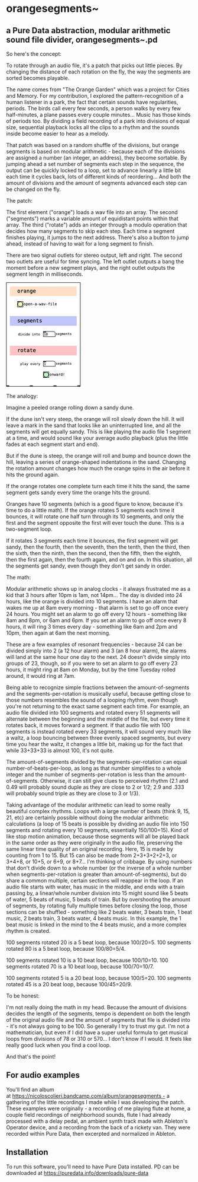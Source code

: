 # orangesegments~
## a Pure Data abstraction, modular arithmetic sound file divider, orangesegments~.pd

So here's the concept:

To rotate through an audio file, it's a patch that picks out little pieces. By changing the distance of each rotation on the fly, the way the segments are sorted becomes playable.

The name comes from "The Orange Garden" which was a project for Cities and Memory. For my contribution, I explored the pattern-recognition of a human listener in a park, the fact that certain sounds have regularities, periods. The birds call every few seconds, a person walks by every few half-minutes, a plane passes every couple minutes… Music has those kinds of periods too. By dividing a field recording of a park into divisions of equal size, sequential playback locks all the clips to a rhythm and the sounds inside become easier to hear as a melody. 

That patch was based on a random shuffle of the divisions, but orange segments is based on modular arithmetic - because each of the divisions are assigned a number (an integer, an address), they become sortable. By jumping ahead a set number of segments each step in the sequence, the output can be quickly locked to a loop, set to advance linearly a little bit each time it cycles back, lots of different kinds of reordering... And both the amount of divisions and the amount of segments advanced each step can be changed on the fly. 


The patch: 

The first element ("orange") loads a wav file into an array. The second ("segments") marks a variable amount of equidistant points within that array. The third ("rotate") adds an integer through a modulo operation that decides how many segments to skip each step. Each time a segment finishes playing, it jumps to the next address. There's also a button to jump ahead, instead of having to wait for a long segment to finish. 

There are two signal outlets for stereo output, left and right. The second two outlets are useful for time syncing. The left outlet outputs a bang the moment before a new segment plays, and the right outlet outputs the segment length in milliseconds. 

<img src="https://github.com/nesasmr/orangesegments/blob/main/patchpic.png">


The analogy:

Imagine a peeled orange rolling down a sandy dune.

If the dune isn't very steep, the orange will roll slowly down the hill. It will leave a mark in the sand that looks like an uninterrupted line, and all the segments will get equally sandy. This is like playing the audio file 1 segment at a time, and would sound like your average audio playback (plus the little fades at each segment start and end). 

But if the dune is steep, the orange will roll and bump and bounce down the hill, leaving a series of orange-shaped indentations in the sand. Changing the rotation amount changes how much the orange spins in the air before it hits the ground again. 

If the orange rotates one complete turn each time it hits the sand, the same segment gets sandy every time the orange hits the ground. 

Oranges have 10 segments (which is a good figure to know, because it's time to do a little math). If the orange rotates 5 segments each time it bounces, it will rotate one half turn through its 10 segments, and only the first and the segment opposite the first will ever touch the dune. This is a two-segment loop.

If it rotates 3 segments each time it bounces, the first segment will get sandy, then the fourth, then the seventh, then the tenth, then the third, then the sixth, then the ninth, then the second, then the fifth, then the eighth, then the first again, then the fourth again, and on and on. In this situation, all the segments get sandy, even though they don't get sandy in order. 


The math: 

Modular arithmetic shows up in analog clocks - it always frustrated me as a kid that 3 hours after 10pm is 1am, not 14pm...
The day is divided into 24 hours, like the orange is divided into 10 segments. I have an alarm that wakes me up at 8am every morning - that alarm is set to go off once every 24 hours. You might set an alarm to go off every 12 hours - something like 8am and 8pm, or 6am and 6pm. If you set an alarm to go off once every 8 hours, it will ring 3 times every day - something like 6am and 2pm and 10pm, then again at 6am the next morning. 

These are a few examples of resonant frequencies - because 24 can be divided simply into 2 (a 12 hour alarm) and 3 (an 8 hour alarm), the alarms will land at the same hour one day to the next. 24 doesn't divide simply into groups of 23, though, so if you were to set an alarm to go off every 23 hours, it might ring at 8am on Monday, but by the time Tuesday rolled around, it would ring at 7am. 

Being able to recognize simple fractions between the amount-of-segments and the segments-per-rotation is musically useful, because getting close to those numbers resembles the sound of a looping rhythm, even though you're not returning to the exact same segment each time. For example, an audio file divided into 100 segments and rotated every 51 segments will alternate between the beginning and the middle of the file, but every time it rotates back, it moves forward a segment. If that audio file with 100 segments is instead rotated every 33 segments, it will sound very much like a waltz, a loop bouncing between three evenly spaced segments, but every time you hear the waltz, it changes a little bit, making up for the fact that while 33+33+33 is almost 100, it's not quite. 

The amount-of-segments divided by the segments-per-rotation can equal number-of-beats-per-loop, as long as that number simplifies to a whole integer and the number of segments-per-rotation is less than the amount-of-segments. Otherwise, it can still give clues to perceived rhythm (2.1 and 0.49 will probably sound duple as they are close to 2 or 1/2; 2.9 and .333 will probably sound triple as they are close to 3 or 1/3).

Taking advantage of the modular arithmetic can lead to some really beautiful complex rhythms. Loops with a large number of beats (think 9, 15, 21, etc) are certainly possible without doing the modular arithmetic calculations (a loop of 15 beats is possible by dividing an audio file into 150 segments and rotating every 10 segments, essentially 150/100=15). Kind of like stop motion animation, because those segments will all be played back in the same order as they were originally in the audio file, preserving the same linear time quality of an original recording. Here, 15 is made by counting from 1 to 15. 
But 15 can also be made from 2+3+3+2+2+3, or 3+4+8, or 10+5, or 6+9, or 8+7... I'm thinking of cribbage. By using numbers that don't divide down to a whole number (or the inverse of a whole number when segments-per-rotation is greater than amount-of-segments), but do share a common multiple, certain sections will reappear in the loop. If an audio file starts with water, has music in the middle, and ends with a train passing by, a linear/whole number division into 15 might sound like 5 beats of water, 5 beats of music, 5 beats of train. But by overshooting the amount of segments, by rotating fully multiple times before closing the loop, those sections can be shuffled - something like 2 beats water, 3 beats train, 1 beat music, 2 beats train, 3 beats water, 4 beats music. In this example, the 1 beat music is linked in the mind to the 4 beats music, and a more complex rhythm is created. 

100 segments rotated 20 is a 5 beat loop, because 100/20=5. 
100 segments rotated 80 is a 5 beat loop, because 100/80=5/4.

100 segments rotated 10 is a 10 beat loop, because 100/10=10. 
100 segments rotated 70 is a 10 beat loop, because 100/70=10/7.

100 segments rotated 5 is a 20 beat loop, because 100/5=20. 
100 segments rotated 45 is a 20 beat loop, because 100/45=20/9.


To be honest:

I'm not really doing the math in my head. Because the amount of divisions decides the length of the segments, tempo is dependent on both the length of the original audio file and the amount of segments that file is divided into - it's not always going to be 100. So generally I try to trust my gut. I'm not a mathematician, but even if I did have a super useful formula to get musical loops from divisions of 78 or 310 or 570... I don't know if I would. It feels like really good luck when you find a cool loop. 

And that's the point! 


## For audio examples
You'll find an album at https://nicoloscolieri.bandcamp.com/album/orangesegments - a gathering of the little recordings I made while I was developing the patch. These examples were originally - a recording of me playing flute at home, a couple field recordings of neighborhood sounds, flute I had already processed with a delay pedal, an ambient synth track made with Ableton's Operator device, and a recording from the back of a rickety van. They were recorded within Pure Data, then excerpted and normalized in Ableton. 

## Installation
To run this software, you'll need to have Pure Data installed. PD can be downloaded at https://puredata.info/downloads/pure-data
